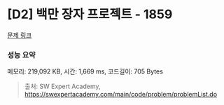 # [D2] 백만 장자 프로젝트 - 1859 

[문제 링크](https://swexpertacademy.com/main/code/problem/problemDetail.do?contestProbId=AV5LrsUaDxcDFAXc) 

### 성능 요약

메모리: 219,092 KB, 시간: 1,669 ms, 코드길이: 705 Bytes



> 출처: SW Expert Academy, https://swexpertacademy.com/main/code/problem/problemList.do